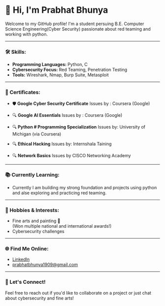# 👋 Hi, I'm Prabhat Bhunya

Welcome to my GitHub profile! I'm a student persuing B.E. Computer Science Engineering(Cyber Security) passionate about red teaming and working with python.

---

### 🛠️ **Skills:**
- **Programming Languages:** Python, C
- **Cybersecurity Focus:** Red Teaming, Penetration Testing
- **Tools:** Wireshark, Nmap, Burp Suite, Metasploit

---

### 🚀 **Certificates:**
- 🛡️ **Google Cyber Security Certificate**
  Issues by : Coursera (Google)

- 🔍 **Google AI Essentials**
  Issues by : Coursera (Google)

- 🔍 **Python # Programming Specialization**
  Issues by: University of Michigan (via Coursera)

- 🔍 **Ethical Hacking**
  Issues by: Internshala Taining

- 🔍 **Network Basics**
  Issues by CISCO Networking Academy

---

### 📚 **Currently Learning:**
- Currently I am building my strong foundation and projects using python and alse exploring and practicing red teaming.

---

### 🎨 **Hobbies & Interests:**
- Fine arts and painting 🎨  
  (Won multiple national and international awards!)
- Cybersecurity challenges

---

### 🌐 **Find Me Online:**
- [LinkedIn](https://www.linkedin.com/in/prabhat-bhunya/)
-  prabhatbhunya1909@gmail.com

---

### 💬 **Let's Connect!**
Feel free to reach out if you'd like to collaborate on a project or just chat about cybersecurity and fine arts!
